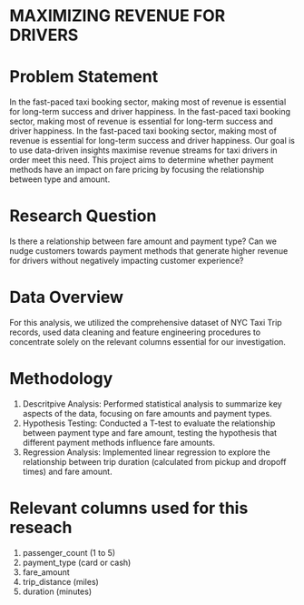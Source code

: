 # MAXIMIZING REVENUE FOR DRIVERS

# Problem Statement
In the fast-paced taxi booking sector, making most of revenue is essential for long-term success and driver happiness. In the fast-paced taxi booking sector, making most of revenue is essential for long-term success and driver happiness. In the fast-paced taxi booking sector, making most of revenue is essential for long-term success and driver happiness. Our goal is to use data-driven insights maximise revenue streams for taxi drivers in order meet this need. This project aims to determine whether payment methods have an impact on fare pricing by focusing the relationship between type and amount.

# Research Question
Is there a relationship between fare amount and payment type? Can we nudge customers towards payment methods that generate higher revenue for drivers without negatively impacting customer experience?

# Data Overview
For this analysis, we utilized the comprehensive dataset of NYC Taxi Trip records, used data cleaning and feature engineering procedures to concentrate solely on the relevant columns essential for our investigation.

# Methodology
1. Descritpive Analysis: Performed statistical analysis to summarize key aspects of the data, focusing on fare amounts and payment types.
2. Hypothesis Testing: Conducted a T-test to evaluate the relationship between payment type and fare amount, testing the hypothesis that different payment methods influence fare amounts.
3. Regression Analysis: Implemented linear regression to explore the relationship between trip duration (calculated from pickup and dropoff times) and fare amount.

# Relevant columns used for this reseach
1. passenger_count (1 to 5)
2. payment_type (card or cash)
3. fare_amount
4. trip_distance (miles)
5. duration (minutes)


